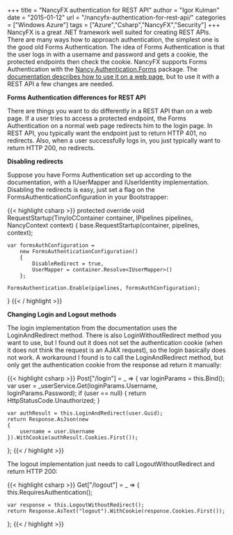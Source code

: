 +++
title = "NancyFX authentication for REST API"
author = "Igor Kulman"
date = "2015-01-12"
url = "/nancyfx-authentication-for-rest-api/"
categories = ["Windows Azure"]
tags = ["Azure","Csharp","NancyFX","Security"]
+++
NancyFX is a great .NET framework well suited for creating REST APIs. There are many ways how to approach authentication, the simplest one is the good old Forms Authentication. The idea of Forms Authentication is that the user logs in with a username and password and gets a cookie, the protected endpoints then check the cookie. NancyFX supports Forms Authentication with the [Nancy.Authentication.Forms][1] package. The [documentation describes how to use it on a web page][2], but to use it with a REST API a few changes are needed.

**Forms Authentication differences for REST API**

There are things you want to do differently in a REST API than on a web page. If a user tries to access a protected endpoint, the Forms Authentication on a normal web page redirects him to the login page. In REST API, you typically want the endpoint just to return HTTP 401, no redirects. Also, when a user successfully logs in, you just typically want to return HTTP 200, no redirects.

<!--more-->

**Disabling redirects**

Suppose you have Forms Authentication set up according to the documentation, with a IUserMapper and IUserIdentity implementation. Disabling the redirects is easy, just set a flag on the FormsAuthenticationConfiguration in your Bootstrapper:

{{< highlight csharp >}}
protected override void RequestStartup(TinyIoCContainer container, IPipelines pipelines, NancyContext context)
{
    base.RequestStartup(container, pipelines, context);

    var formsAuthConfiguration =
        new FormsAuthenticationConfiguration()
        {
            DisableRedirect = true,
            UserMapper = container.Resolve<IUserMapper>()
        };

    FormsAuthentication.Enable(pipelines, formsAuthConfiguration);
}
{{< / highlight >}}

**Changing Login and Logout methods**

The login implementation from the documentation uses the LoginAndRedirect method. There is also LoginWithoutRedirect method you want to use, but I found out it does not set the authentication cookie (when it does not think the request is an AJAX request), so the login basically does not work. A workaround I found is to call the LoginAndRedirect method, but only get the authentication cookie from the response ad return it manually:

{{< highlight csharp >}}
Post["/login"] = _ =>
{
    var loginParams = this.Bind<LoginParams>();
    var user = _userService.Get(loginParams.Username, loginParams.Password);
    if (user == null)
    {
        return HttpStatusCode.Unauthorized;
    }
    
    var authResult = this.LoginAndRedirect(user.Guid);                
    return Response.AsJson(new
    {
        username = user.Username
    }).WithCookie(authResult.Cookies.First());
};
{{< / highlight >}}

The logout implementation just needs to call LogoutWithoutRedirect and return HTTP 200:

{{< highlight csharp >}}
Get["/logout"] = _ =>
{             
    this.RequiresAuthentication();

    var response = this.LogoutWithoutRedirect();
    return Response.AsText("logout").WithCookie(response.Cookies.First());
};
{{< / highlight >}}

 [1]: https://www.nuget.org/packages/Nancy.Authentication.Forms/
 [2]: https://github.com/NancyFx/Nancy/wiki/Forms-Authentication
